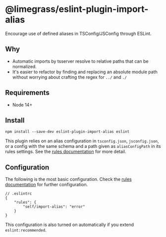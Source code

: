 # @limegrass/eslint-plugin-import-alias

Encourage use of defined aliases in TSConfig/JSConfig through ESLint.

## Why

-   Automatic imports by tsserver resolve to relative paths that can be normalized.
-   It's easier to refactor by finding and replacing an absolute module path
    without worrying about crafting the regex for `../` and `./`

## Requirements

-   Node 14+

## Install

```shell
npm install --save-dev eslint-plugin-import-alias eslint
```

This plugin relies on an alias configuration in `tsconfig.json`, `jsconfig.json`,
or a config with the same schema and a path given as `aliasConfigPath` in its rules
settings. See the [rules documentation][docs-import-alias] for more detail.

## Configuration

The following is the most basic configuration.
Check the [rules documentation][docs-import-alias] for further configuration.

```jsonc
// .eslintrc
{
    "rules": {
        "self/import-alias": "error"
    }
}
```

This configuration is also turned on automatically if you extend `eslint:recommended`.

[docs-import-alias]: (docs/rules/import-alias.md)
